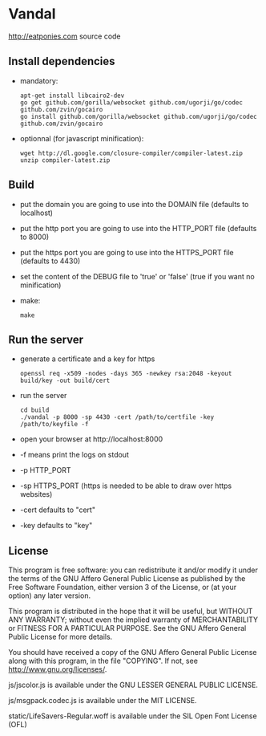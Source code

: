Vandal
======

http://eatponies.com source code

Install dependencies
--------------------

 * mandatory:

    ```shell
    apt-get install libcairo2-dev
    go get github.com/gorilla/websocket github.com/ugorji/go/codec github.com/zvin/gocairo
    go install github.com/gorilla/websocket github.com/ugorji/go/codec github.com/zvin/gocairo
    ```

 * optionnal (for javascript minification):

    ```shell
    wget http://dl.google.com/closure-compiler/compiler-latest.zip
    unzip compiler-latest.zip
    ```

Build
-----

 * put the domain you are going to use into the DOMAIN file (defaults to localhost)

 * put the http port you are going to use into the HTTP_PORT file (defaults to 8000)

 * put the https port you are going to use into the HTTPS_PORT file (defaults to 4430)

 * set the content of the DEBUG file to 'true' or 'false' (true if you want no minification)

 * make:

    ```shell
    make
    ```

Run the server
--------------

 * generate a certificate and a key for https

    ```shell
    openssl req -x509 -nodes -days 365 -newkey rsa:2048 -keyout build/key -out build/cert
    ```

 * run the server

    ```shell
    cd build
    ./vandal -p 8000 -sp 4430 -cert /path/to/certfile -key /path/to/keyfile -f
    ```

 * open your browser at http://localhost:8000
 * -f means print the logs on stdout
 * -p HTTP_PORT
 * -sp HTTPS_PORT (https is needed to be able to draw over https websites)
 * -cert defaults to "cert"
 * -key defaults to "key"

License
-------

This program is free software: you can redistribute it and/or modify
it under the terms of the GNU Affero General Public License as
published by the Free Software Foundation, either version 3 of the
License, or (at your option) any later version.

This program is distributed in the hope that it will be useful, but
WITHOUT ANY WARRANTY; without even the implied warranty of
MERCHANTABILITY or FITNESS FOR A PARTICULAR PURPOSE.  See the GNU
Affero General Public License for more details.

You should have received a copy of the GNU Affero General Public
License along with this program, in the file "COPYING".  If not, see
<http://www.gnu.org/licenses/>.

js/jscolor.js is available under the GNU LESSER GENERAL PUBLIC LICENSE.

js/msgpack.codec.js is available under the MIT LICENSE.

static/LifeSavers-Regular.woff is available under the SIL Open Font License (OFL)
